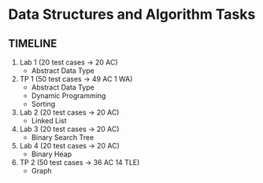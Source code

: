 # Data Structures and Algorithm Tasks 

## TIMELINE ##

1. Lab 1 (20 test cases -> 20 AC)
    * Abstract Data Type
2. TP 1 (50 test cases -> 49 AC 1 WA)
    * Abstract Data Type
    * Dynamic Programming
    * Sorting
3. Lab 2 (20 test cases -> 20 AC)
    * Linked List
4. Lab 3 (20 test cases -> 20 AC)
    * Binary Search Tree
5. Lab 4 (20 test cases -> 20 AC)
    * Binary Heap
6. TP 2 (50 test cases -> 36 AC 14 TLE)
    * Graph
